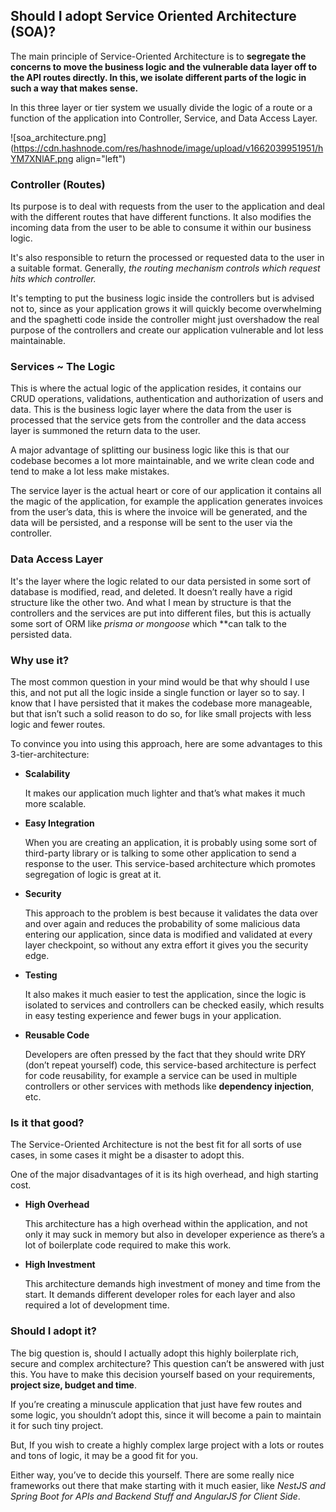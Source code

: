 ## Should I adopt Service Oriented Architecture (SOA)?

The main principle of Service-Oriented Architecture is to **segregate the concerns to move the business logic and the vulnerable data layer off to the API routes directly. In this, we isolate different parts of the logic in such a way that makes sense.**

In this three layer or tier system we usually divide the logic of a route or a function of the application into Controller, Service, and Data Access Layer.


![soa_architecture.png](https://cdn.hashnode.com/res/hashnode/image/upload/v1662039951951/hYM7XNlAF.png align="left")

### Controller (Routes)
Its purpose is to deal with requests from the user to the application and deal with the different routes that have different functions. It also modifies the incoming data from the user to be able to consume it within our business logic.

It's also responsible to return the processed or requested data to the user in a suitable format. Generally, *the routing mechanism controls which request hits which controller.*

It's tempting to put the business logic inside the controllers but is advised not to, since as your application grows it will quickly become overwhelming and the spaghetti code inside the controller might just overshadow the real purpose of the controllers and create our application vulnerable and lot less maintainable.

### Services ~ The Logic
This is where the actual logic of the application resides, it contains our CRUD operations, validations, authentication and authorization of users and data. This is the business logic layer where the data from the user is processed that the service gets from the controller and the data access layer is summoned the return data to the user.

A major advantage of splitting our business logic like this is that our codebase becomes a lot more maintainable, and we write clean code and tend to make a lot less make mistakes.

The service layer is the actual heart or core of our application it contains all the magic of the application, for example the application generates invoices from the user’s data, this is where the invoice will be generated, and the data will be persisted, and a response will be sent to the user via the controller.

### Data Access Layer
It's the layer where the logic related to our data persisted in some sort of database is modified, read, and deleted. It doesn’t really have a rigid structure like the other two. And what I mean by structure is that the controllers and the services are put into different files, but this is actually some sort of ORM like *prisma or mongoose* which **can talk to the persisted data.

### Why use it?
The most common question in your mind would be that why should I use this, and not put all the logic inside a single function or layer so to say. I know that I have persisted that it makes the codebase more manageable, but that isn’t such a solid reason to do so, for like small projects with less logic and fewer routes.

To convince you into using this approach, here are some advantages to this 3-tier-architecture:

- **Scalability**
    
    It makes our application much lighter and that’s what makes it much more scalable.
    
- **Easy Integration**
    
    When you are creating an application, it is probably using some sort of third-party library or is talking to some other application to send a response to the user. This service-based architecture which promotes segregation of logic is great at it.
    
- **Security**
    
    This approach to the problem is best because it validates the data over and over again and reduces the probability of some malicious data entering our application, since data is modified and validated at every layer checkpoint, so without any extra effort it gives you the security edge.
    
- **Testing**
    
    It also makes it much easier to test the application, since the logic is isolated to services and controllers can be checked easily, which results in easy testing experience and fewer bugs in your application.
    
- **Reusable Code**
    
    Developers are often pressed by the fact that they should write DRY (don’t repeat yourself) code, this service-based architecture is perfect for code reusability, for example a service can be used in multiple controllers or other services with methods like **dependency injection**, etc.

### Is it that good?
The Service-Oriented Architecture is not the best fit for all sorts of use cases, in some cases it might be a disaster to adopt this.

One of the major disadvantages of it is its high overhead, and high starting cost.

- **High Overhead**
    
    This architecture has a high overhead within the application, and not only it may suck in memory but also in developer experience as there’s a lot of boilerplate code required to make this work.
    
- **High Investment**
    
    This architecture demands high investment of money and time from the start. It demands different developer roles for each layer and also required a lot of development time.

### Should I adopt it?
The big question is, should I actually adopt this highly boilerplate rich, secure and complex architecture? This question can’t be answered with just this. You have to make this decision yourself based on your requirements, **project size, budget and time**.

If you’re creating a minuscule application that just have few routes and some logic, you shouldn’t adopt this, since it will become a pain to maintain it for such tiny project.

But, If you wish to create a highly complex large project with a lots or routes and tons of logic, it may be a good fit for you.

Either way, you’ve to decide this yourself. There are some really nice frameworks out there that make starting with it much easier, like _NestJS and Spring Boot for APIs and Backend Stuff and AngularJS for Client Side_.